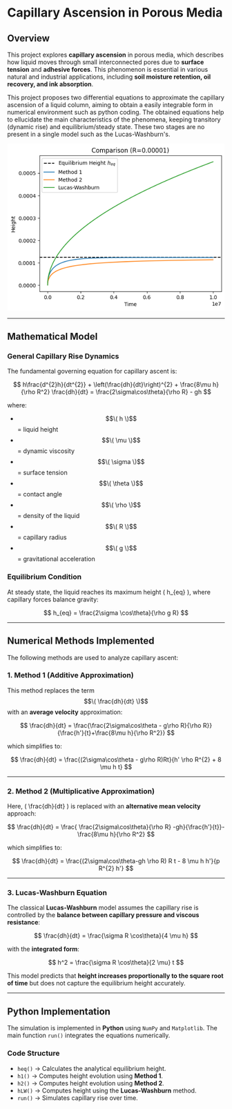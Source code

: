 # Capillary Ascension in Porous Media

## Overview
This project explores **capillary ascension** in porous media, which describes how liquid moves through small interconnected pores due to **surface tension** and **adhesive forces**. This phenomenon is essential in various natural and industrial applications, including **soil moisture retention, oil recovery, and ink absorption**.

This project proposes two differential equations to approximate the capillary ascension of a liquid column, aiming to obtain a easily integrable form in numerical environment such as python coding. The obtained equations help to ellucidate the main characteristics of the phenomena, keeping transitory (dynamic rise) and equilibrium/steady state. These two stages are no present in a single model such as the Lucas-Washburn's. 

![Figure Title](CapillaryAsc_example.png)

---

## **Mathematical Model**
### **General Capillary Rise Dynamics**
The fundamental governing equation for capillary ascent is:

$$
h\frac{d^{2}h}{dt^{2}} + \left(\frac{dh}{dt}\right)^{2} + \frac{8\mu h}{\rho R^2} \frac{dh}{dt} = \frac{2\sigma\cos\theta}{\rho R} - gh
$$

where:
- $$\( h \)$$ = liquid height
- $$\( \mu \)$$ = dynamic viscosity
- $$\( \sigma \)$$ = surface tension
- $$\( \theta \)$$ = contact angle
- $$\( \rho \)$$ = density of the liquid
- $$\( R \)$$ = capillary radius
- $$\( g \)$$ = gravitational acceleration

### **Equilibrium Condition**
At steady state, the liquid reaches its maximum height \( h_{eq} \), where capillary forces balance gravity:

$$
h_{eq} = \frac{2\sigma \cos\theta}{\rho g R}
$$

---

## **Numerical Methods Implemented**
The following methods are used to analyze capillary ascent:

### **1. Method 1 (Additive Approximation)**
This method replaces the term $$\( \frac{dh}{dt} \)$$ with an **average velocity** approximation:

$$
\frac{dh}{dt} = \frac{\frac{2\sigma\cos\theta - g\rho R}{\rho R}}{\frac{h'}{t}+\frac{8\mu h}{\rho R^2}}
$$

which simplifies to:

$$
\frac{dh}{dt} = \frac{(2\sigma\cos\theta - g\rho R)Rt}{h' \rho R^{2} + 8 \mu h t}
$$

---

### **2. Method 2 (Multiplicative Approximation)**
Here, \( \frac{dh}{dt} \) is replaced with an **alternative mean velocity** approach:

$$
\frac{dh}{dt} = \frac{ \frac{2\sigma\cos\theta}{\rho R} -gh}{\frac{h'}{t}}-\frac{8\mu h}{\rho R^2}
$$

which simplifies to:

$$
\frac{dh}{dt} = \frac{(2\sigma\cos\theta-gh \rho R) R t - 8 \mu h h'}{p R^{2} h'}
$$

---

### **3. Lucas-Washburn Equation**
The classical **Lucas-Washburn** model assumes the capillary rise is controlled by the **balance between capillary pressure and viscous resistance**:

$$
\frac{dh}{dt} = \frac{\sigma R \cos\theta}{4 \mu h}
$$

with the **integrated form**:

$$
h^2 = \frac{\sigma R \cos\theta}{2 \mu} t
$$

This model predicts that **height increases proportionally to the square root of time** but does not capture the equilibrium height accurately.

---

## **Python Implementation**
The simulation is implemented in **Python** using `NumPy` and `Matplotlib`. The main function `run()` integrates the equations numerically.

### **Code Structure**
- `heq()` → Calculates the analytical equilibrium height.
- `h1()` → Computes height evolution using **Method 1**.
- `h2()` → Computes height evolution using **Method 2**.
- `hLW()` → Computes height using the **Lucas-Washburn** method.
- `run()` → Simulates capillary rise over time.
